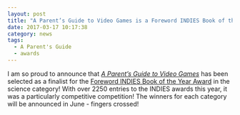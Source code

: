 ```yaml
---
layout: post
title: "A Parent’s Guide to Video Games is a Foreword INDIES Book of the Year Award Finalist"
date: 2017-03-17 10:17:38
category: news
tags:
  - A Parent's Guide
  - awards
---
```


I am so proud to announce that [_A Parent’s Guide to Video Games_](https://www.amazon.com/Parents-Guide-Video-Games-understanding/dp/1537359835/ref=sr_1_1?ie=UTF8&qid=1487603053&sr=8-1&keywords=a+parent%27s+guide+to+video+games) has been selected as a finalist for the [Foreword INDIES Book of the Year Award](https://awards.forewordreviews.com/) in the science category! With over 2250 entries to the INDIES awards this year, it was a particularly competitive competition! The winners for each category will be announced in June - fingers crossed!